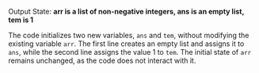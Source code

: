 Output State: **arr is a list of non-negative integers, ans is an empty list, tem is 1**

The code initializes two new variables, `ans` and `tem`, without modifying the existing variable `arr`. The first line creates an empty list and assigns it to `ans`, while the second line assigns the value 1 to `tem`. The initial state of `arr` remains unchanged, as the code does not interact with it.